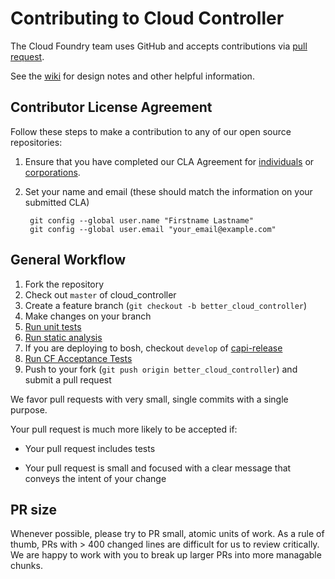 # Contributing to Cloud Controller

The Cloud Foundry team uses GitHub and accepts contributions via
[pull request](https://help.github.com/articles/using-pull-requests).

See the [wiki](https://github.com/cloudfoundry/cloud_controller_ng/wiki) for design notes and other helpful information.

## Contributor License Agreement

Follow these steps to make a contribution to any of our open source repositories:

1. Ensure that you have completed our CLA Agreement for
  [individuals](https://www.cloudfoundry.org/pdfs/CFF_Individual_CLA.pdf) or
  [corporations](https://www.cloudfoundry.org/pdfs/CFF_Corporate_CLA.pdf).

1. Set your name and email (these should match the information on your submitted CLA)

        git config --global user.name "Firstname Lastname"
        git config --global user.email "your_email@example.com"

## General Workflow

1. Fork the repository
1. Check out `master` of cloud_controller 
1. Create a feature branch (`git checkout -b better_cloud_controller`)
1. Make changes on your branch
1. [Run unit tests](https://github.com/cloudfoundry/cloud_controller_ng#unit-tests)
1. [Run static analysis](https://github.com/cloudfoundry/cloud_controller_ng#running-static-analysis)
1. If you are deploying to bosh, checkout `develop` of [capi-release](https://github.com/cloudfoundry/capi-release)
1. [Run CF Acceptance Tests](https://github.com/cloudfoundry/cloud_controller_ng#cf-acceptance-tests-cats)
1. Push to your fork (`git push origin better_cloud_controller`) and submit a pull request

We favor pull requests with very small, single commits with a single purpose.

Your pull request is much more likely to be accepted if:

* Your pull request includes tests

* Your pull request is small and focused with a clear message that conveys the intent of your change

## PR size

Whenever possible, please try to PR small, atomic units of work. As a rule of thumb, PRs with > 400 changed lines are difficult for us to review critically. We are happy to work with you to break up larger PRs into more managable chunks.
